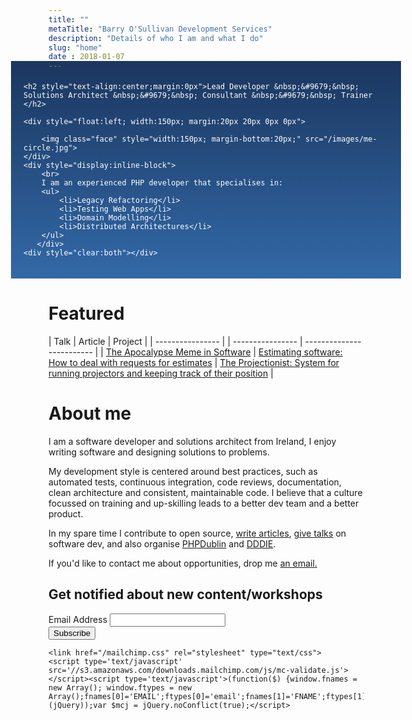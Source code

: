 ```yaml
---
title: ""
metaTitle: "Barry O'Sullivan Development Services"
description: "Details of who I am and what I do"
slug: "home"
date : 2018-01-07
---
```

<div style="padding:20px;color:#fff;background: linear-gradient(#1b365f, #3269a7); margin: -30px -60px 0px;">

    <h2 style="text-align:center;margin:0px">Lead Developer &nbsp;&#9679;&nbsp; Solutions Architect &nbsp;&#9679;&nbsp; Consultant &nbsp;&#9679;&nbsp; Trainer </h2>

    <div style="float:left; width:150px; margin:20px 20px 0px 0px">

        <img class="face" style="width:150px; margin-bottom:20px;" src="/images/me-circle.jpg">
    </div>
    <div style="display:inline-block">
        <br>
        I am an experienced PHP developer that specialises in:
        <ul>
            <li>Legacy Refactoring</li>
            <li>Testing Web Apps</li>
            <li>Domain Modelling</li>
            <li>Distributed Architectures</li>
        </ul>
       </div>
    <div style="clear:both"></div>
</div>

# Featured
| Talk | Article | Project | 
| ---------------- | | ---------------- | ------------------------- |
| [The Apocalypse Meme in Software](https://www.youtube.com/watch?v=MQHFNINX1EU) | [Estimating software: How to deal with requests for estimates](/blog/dealing-with-requests-for-feature-estimates/) | [The Projectionist: System for running projectors and keeping track of their position](https://github.com/barryosull/the-projectionist) |

# About me
I am a software developer and solutions architect from Ireland, I enjoy writing software and designing solutions to problems.

My development style is centered around best practices, such as automated tests, continuous integration, code reviews, documentation, clean architecture and consistent, maintainable code. I believe that a culture focussed on training and up-skilling leads to a better dev team and a better product.

In my spare time I contribute to open source, [write articles](/blog), [give talks](/talks) on software dev, and also organise [PHPDublin](https://www.meetup.com/PHP-Dublin/) and [DDDIE](https://www.meetup.com/Domain-Driven-Design-Ireland/).

If you'd like to contact me about opportunities, drop me <a href="mailto:barry@tercet.io">an email.</a>

<div id="mc_embed_signup">
    <form action="https://barryosull.us17.list-manage.com/subscribe/post?u=9b492ce0918014d517e6f5985&amp;id=6f3befd048" method="post" id="mc-embedded-subscribe-form" name="mc-embedded-subscribe-form" class="validate" target="_blank" novalidate>
        <div id="mc_embed_signup_scroll">
            <h2>Get notified about new content/workshops</h2>
            <div class="mc-field-group">
                <label for="mce-EMAIL">Email Address
                </label>
                <input type="email" value="" name="EMAIL" class="required email" id="mce-EMAIL">
            </div>
            <div id="mce-responses" class="clear">
                <div class="response" id="mce-error-response" style="display:none"></div>
                <div class="response" id="mce-success-response" style="display:none"></div>
            </div>    <!-- real people should not fill this in and expect good things - do not remove this or risk form bot signups-->
            <div style="position: absolute; left: -5000px;" aria-hidden="true"><input type="text" name="b_9b492ce0918014d517e6f5985_6f3befd048" tabindex="-1" value=""></div>
            <div class="clear"><input type="submit" value="Subscribe" name="subscribe" id="mc-embedded-subscribe" class="button"></div>
        </div>
    </form>

    <link href="/mailchimp.css" rel="stylesheet" type="text/css">
    <script type='text/javascript' src='//s3.amazonaws.com/downloads.mailchimp.com/js/mc-validate.js'></script><script type='text/javascript'>(function($) {window.fnames = new Array(); window.ftypes = new Array();fnames[0]='EMAIL';ftypes[0]='email';fnames[1]='FNAME';ftypes[1]='text';fnames[2]='LNAME';ftypes[2]='text';fnames[3]='ADDRESS';ftypes[3]='address';fnames[4]='PHONE';ftypes[4]='phone';fnames[5]='BIRTHDAY';ftypes[5]='birthday';}(jQuery));var $mcj = jQuery.noConflict(true);</script>

</div>